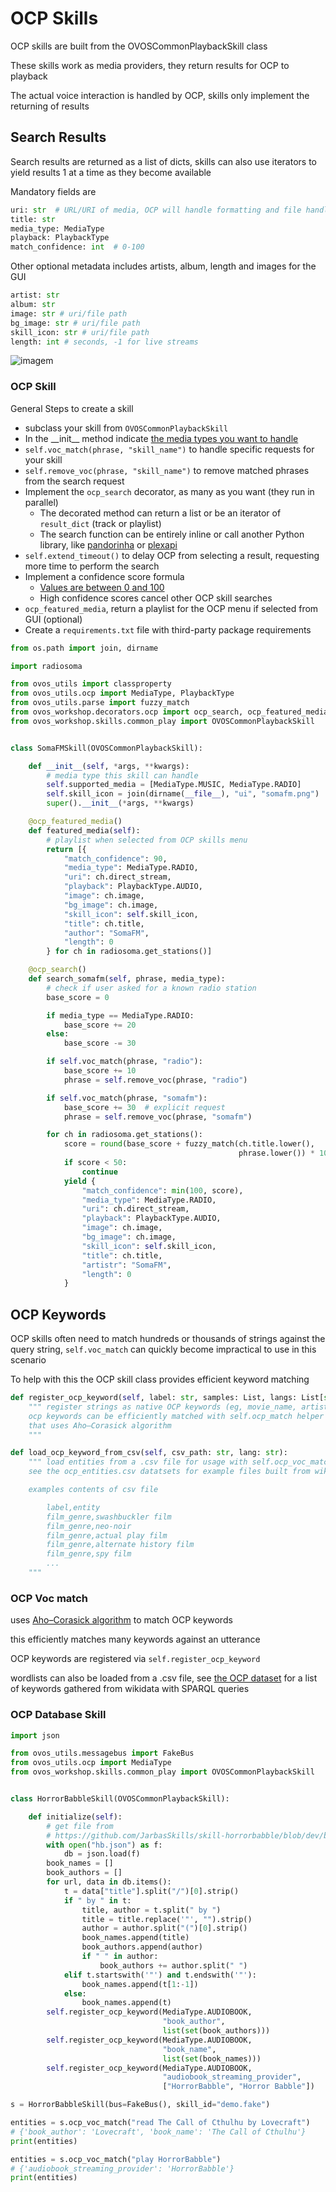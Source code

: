 # OCP Skills

OCP skills are built from the OVOSCommonPlaybackSkill class

These skills work as media providers, they return results for OCP to playback

The actual voice interaction is handled by OCP, skills only implement the returning of results

## Search Results

Search results are returned as a list of dicts, skills can also use iterators to yield results 1 at a time as they become available

Mandatory fields are
```python
uri: str  # URL/URI of media, OCP will handle formatting and file handling
title: str
media_type: MediaType
playback: PlaybackType
match_confidence: int  # 0-100
```

Other optional metadata includes artists, album, length and images for the GUI
```python
artist: str
album: str
image: str # uri/file path
bg_image: str # uri/file path
skill_icon: str # uri/file path
length: int # seconds, -1 for live streams
```

![imagem](https://github.com/OpenVoiceOS/ovos-technical-manual/assets/33701864/08e31d2d-90e8-45ea-ab2f-dbd235892cb3)

### OCP Skill

General Steps to create a skill

- subclass your skill from `OVOSCommonPlaybackSkill`
- In the \_\_init\_\_ method indicate [the media types you want to handle](https://github.com/OpenVoiceOS/ovos-ocp-audio-plugin/blob/31701ded43a4f7ff6c02833d6aaf1bc0740257fc/ovos_plugin_common_play/ocp/status.py#L95)
- `self.voc_match(phrase, "skill_name")` to handle specific requests for your skill
- `self.remove_voc(phrase, "skill_name")` to remove matched phrases from the search request
- Implement the `ocp_search` decorator, as many as you want (they run in parallel)
  - The decorated method can return a list or be an iterator of `result_dict` (track or playlist)
  - The search function can be entirely inline or call another Python library, like [pandorinha](https://github.com/OpenJarbas/pandorinha) or [plexapi](https://github.com/pkkid/python-plexapi)
- `self.extend_timeout()` to delay OCP from selecting a result, requesting more time to perform the search
- Implement a confidence score formula
  - [Values are between 0 and 100](https://github.com/OpenVoiceOS/ovos-ocp-audio-plugin/blob/31701ded43a4f7ff6c02833d6aaf1bc0740257fc/ovos_plugin_common_play/ocp/status.py#L4)
  - High confidence scores cancel other OCP skill searches
- `ocp_featured_media`, return a playlist for the OCP menu if selected from GUI (optional)
- Create a `requirements.txt` file with third-party package requirements


```python
from os.path import join, dirname

import radiosoma

from ovos_utils import classproperty
from ovos_utils.ocp import MediaType, PlaybackType
from ovos_utils.parse import fuzzy_match
from ovos_workshop.decorators.ocp import ocp_search, ocp_featured_media
from ovos_workshop.skills.common_play import OVOSCommonPlaybackSkill


class SomaFMSkill(OVOSCommonPlaybackSkill):

    def __init__(self, *args, **kwargs):
        # media type this skill can handle
        self.supported_media = [MediaType.MUSIC, MediaType.RADIO]
        self.skill_icon = join(dirname(__file__), "ui", "somafm.png")
        super().__init__(*args, **kwargs)

    @ocp_featured_media()
    def featured_media(self):
        # playlist when selected from OCP skills menu
        return [{
            "match_confidence": 90,
            "media_type": MediaType.RADIO,
            "uri": ch.direct_stream,
            "playback": PlaybackType.AUDIO,
            "image": ch.image,
            "bg_image": ch.image,
            "skill_icon": self.skill_icon,
            "title": ch.title,
            "author": "SomaFM",
            "length": 0
        } for ch in radiosoma.get_stations()]

    @ocp_search()
    def search_somafm(self, phrase, media_type):
        # check if user asked for a known radio station
        base_score = 0

        if media_type == MediaType.RADIO:
            base_score += 20
        else:
            base_score -= 30

        if self.voc_match(phrase, "radio"):
            base_score += 10
            phrase = self.remove_voc(phrase, "radio")

        if self.voc_match(phrase, "somafm"):
            base_score += 30  # explicit request
            phrase = self.remove_voc(phrase, "somafm")

        for ch in radiosoma.get_stations():
            score = round(base_score + fuzzy_match(ch.title.lower(),
                                                   phrase.lower()) * 100)
            if score < 50:
                continue
            yield {
                "match_confidence": min(100, score),
                "media_type": MediaType.RADIO,
                "uri": ch.direct_stream,
                "playback": PlaybackType.AUDIO,
                "image": ch.image,
                "bg_image": ch.image,
                "skill_icon": self.skill_icon,
                "title": ch.title,
                "artistr": "SomaFM",
                "length": 0
            }
```


## OCP Keywords

OCP skills often need to match hundreds or thousands of strings against the query string, `self.voc_match` can quickly become impractical to use in this scenario

To help with this the OCP skill class provides efficient keyword matching

```python
def register_ocp_keyword(self, label: str, samples: List, langs: List[str] = None):
    """ register strings as native OCP keywords (eg, movie_name, artist_name ...)
    ocp keywords can be efficiently matched with self.ocp_match helper method
    that uses Aho–Corasick algorithm
    """

def load_ocp_keyword_from_csv(self, csv_path: str, lang: str):
    """ load entities from a .csv file for usage with self.ocp_voc_match
    see the ocp_entities.csv datatsets for example files built from wikidata SPARQL queries

    examples contents of csv file

        label,entity
        film_genre,swashbuckler film
        film_genre,neo-noir
        film_genre,actual play film
        film_genre,alternate history film
        film_genre,spy film
        ...
    """
```

### OCP Voc match

uses [Aho–Corasick algorithm](https://en.wikipedia.org/wiki/Aho%E2%80%93Corasick_algorithm) to match OCP keywords

this efficiently matches many keywords against an utterance

OCP keywords are registered via `self.register_ocp_keyword`

wordlists can also be loaded from a .csv file, see [the OCP dataset](https://github.com/OpenVoiceOS/ovos-classifiers/tree/dev/scripts/training/ocp/datasets) for a list of keywords gathered from wikidata with SPARQL queries


### OCP Database Skill

```python
import json

from ovos_utils.messagebus import FakeBus
from ovos_utils.ocp import MediaType
from ovos_workshop.skills.common_play import OVOSCommonPlaybackSkill


class HorrorBabbleSkill(OVOSCommonPlaybackSkill):

    def initialize(self):
        # get file from
        # https://github.com/JarbasSkills/skill-horrorbabble/blob/dev/bootstrap.json
        with open("hb.json") as f:
            db = json.load(f)
        book_names = []
        book_authors = []
        for url, data in db.items():
            t = data["title"].split("/")[0].strip()
            if " by " in t:
                title, author = t.split(" by ")
                title = title.replace('"', "").strip()
                author = author.split("(")[0].strip()
                book_names.append(title)
                book_authors.append(author)
                if " " in author:
                    book_authors += author.split(" ")
            elif t.startswith('"') and t.endswith('"'):
                book_names.append(t[1:-1])
            else:
                book_names.append(t)
        self.register_ocp_keyword(MediaType.AUDIOBOOK,
                                  "book_author",
                                  list(set(book_authors)))
        self.register_ocp_keyword(MediaType.AUDIOBOOK,
                                  "book_name",
                                  list(set(book_names)))
        self.register_ocp_keyword(MediaType.AUDIOBOOK,
                                  "audiobook_streaming_provider",
                                  ["HorrorBabble", "Horror Babble"])
```

```python
s = HorrorBabbleSkill(bus=FakeBus(), skill_id="demo.fake")

entities = s.ocp_voc_match("read The Call of Cthulhu by Lovecraft")
# {'book_author': 'Lovecraft', 'book_name': 'The Call of Cthulhu'}
print(entities)

entities = s.ocp_voc_match("play HorrorBabble")
# {'audiobook_streaming_provider': 'HorrorBabble'}
print(entities)
```
